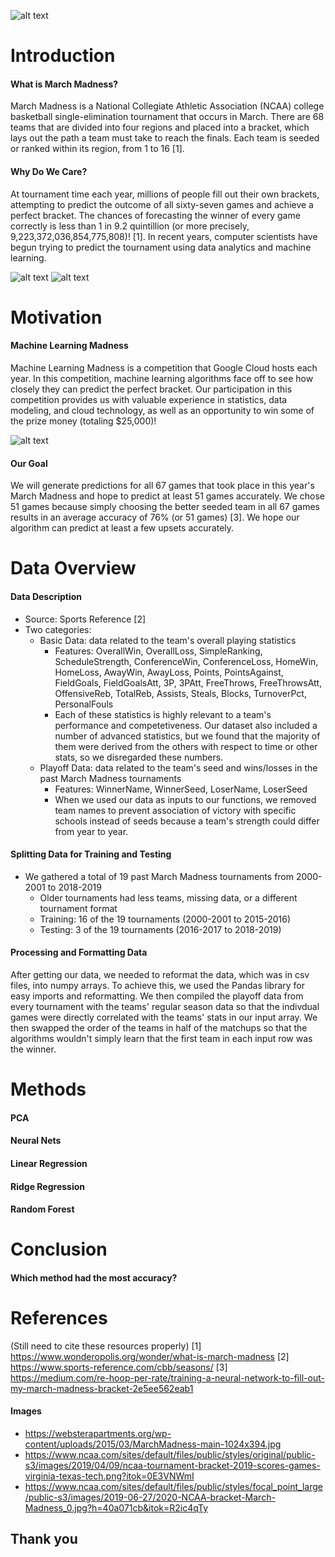 ![alt text](https://websterapartments.org/wp-content/uploads/2015/03/MarchMadness-main-1024x394.jpg)

# Introduction

#### What is March Madness?
March Madness is a National Collegiate Athletic Association (NCAA) college basketball single-elimination tournament that occurs in March. There are 68 teams that are divided into four regions and placed into a bracket, which lays out the path a team must take to reach the finals. Each team is seeded or ranked within its region, from 1 to 16 [1].

#### Why Do We Care?
At tournament time each year, millions of people fill out their own brackets, attempting to predict the outcome of all sixty-seven games and achieve a perfect bracket. The chances of forecasting the winner of every game correctly is less than 1 in 9.2 quintillion (or more precisely, 9,223,372,036,854,775,808)! [1].  In recent years, computer scientists have begun trying to predict the tournament using data analytics and machine learning.

![alt text](https://www.ncaa.com/sites/default/files/public/styles/focal_point_large/public-s3/images/2019-06-27/2020-NCAA-bracket-March-Madness_0.jpg?h=40a071cb&itok=R2ic4qTy)
![alt text](https://www.ncaa.com/sites/default/files/public/styles/original/public-s3/images/2019/04/09/ncaa-tournament-bracket-2019-scores-games-virginia-texas-tech.png?itok=0E3VNWmI)

# Motivation
#### Machine Learning Madness

Machine Learning Madness is a competition that Google Cloud hosts each year. In this competition, machine learning algorithms face off to see how closely they can predict the perfect bracket.  Our participation in this competition provides us with valuable experience in statistics, data modeling, and cloud technology, as well as an opportunity to win some of the prize money (totaling $25,000)!  

![alt text](https://storage.googleapis.com/kaggle-competitions/kaggle/4862/media/bball-logo.png)

#### Our Goal
We will generate predictions for all 67 games that took place in this year's March Madness and hope to predict at least 51 games accurately.  We chose 51 games because simply choosing the better seeded team in all 67 games results in an average accuracy of 76% (or 51 games) [3].  We hope our algorithm can predict at least a few upsets accurately. 

# Data Overview

#### Data Description
- Source: Sports Reference [2]
- Two categories:
    - Basic Data: data related to the team's overall playing statistics
        - Features: OverallWin, OverallLoss, SimpleRanking, ScheduleStrength, ConferenceWin, ConferenceLoss, HomeWin,                   HomeLoss, AwayWin, AwayLoss, Points, PointsAgainst, FieldGoals, FieldGoalsAtt, 3P, 3PAtt, FreeThrows, FreeThrowsAtt,           OffensiveReb, TotalReb, Assists, Steals, Blocks, TurnoverPct, PersonalFouls
        - Each of these statistics is highly relevant to a team's performance and competetiveness. Our dataset also included a           number of advanced statistics, but we found that the majority of them were derived from the others with respect to             time or other stats, so we disregarded these numbers. 
    - Playoff Data: data related to the team's seed and wins/losses in the past March Madness tournaments
        - Features: WinnerName, WinnerSeed, LoserName, LoserSeed
        - When we used our data as inputs to our functions, we removed team names to prevent association of victory with                 specific schools instead of seeds because a team's strength could differ from year to year. 

#### Splitting Data for Training and Testing
- We gathered a total of 19 past March Madness tournaments from 2000-2001 to 2018-2019
    - Older tournaments had less teams, missing data, or a different tournament format
    - Training: 16 of the 19 tournaments (2000-2001 to 2015-2016)
    - Testing: 3 of the 19 tournaments (2016-2017 to 2018-2019)

#### Processing and Formatting Data
After getting our data, we needed to reformat the data, which was in csv files, into numpy arrays. To achieve this, we used the Pandas library for easy imports and reformatting. We then compiled the playoff data from every tournament with the teams' regular season data so that the indivdual games were directly correlated with the teams' stats in our input array. We then swapped the order of the teams in half of the matchups so that the algorithms wouldn't simply learn that the first team in each input row was the winner. 

# Methods



#### PCA

#### Neural Nets

#### Linear Regression

#### Ridge Regression

#### Random Forest

# Conclusion

#### Which method had the most accuracy?


# References
(Still need to cite these resources properly)
[1] https://www.wonderopolis.org/wonder/what-is-march-madness
[2] https://www.sports-reference.com/cbb/seasons/
[3] https://medium.com/re-hoop-per-rate/training-a-neural-network-to-fill-out-my-march-madness-bracket-2e5ee562eab1

#### Images
- https://websterapartments.org/wp-content/uploads/2015/03/MarchMadness-main-1024x394.jpg
- https://www.ncaa.com/sites/default/files/public/styles/original/public-s3/images/2019/04/09/ncaa-tournament-bracket-2019-scores-games-virginia-texas-tech.png?itok=0E3VNWmI
- https://www.ncaa.com/sites/default/files/public/styles/focal_point_large/public-s3/images/2019-06-27/2020-NCAA-bracket-March-Madness_0.jpg?h=40a071cb&itok=R2ic4qTy


## Thank you
